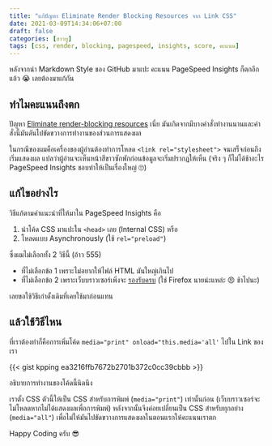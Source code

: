 ```yaml
---
title: "แก้ปัญหา Eliminate Render Blocking Resources จาก Link CSS"
date: 2021-03-09T14:34:06+07:00
draft: false
categories: [ฮาวทู]
tags: [css, render, blocking, pagespeed, insights, score, คะแนน]
---
```


หลังจากนำ Markdown Style ของ GitHub มาแปะ คะแนน PageSpeed Insights ก็ตกอีกแล้ว 😭 เลยต้องมาแก้กัน <!--more-->

## ทำไมคะแนนถึงตก

ปัญหา [Eliminate render-blocking resources](https://web.dev/render-blocking-resources/) เนี่ย มันเกิดจากมีบางคำสั่งทำงานนานและคำสั่งนี้มันดันไปขัดขวางการทำงานของส่วนการแสดงผล

ในกรณีของผมคือเครื่องของผู้อ่านต้องทำการโหลด `<link rel="stylesheet">` จนเสร็จก่อนถึงเริ่มแสดงผล แปลว่าผู้อ่านจะเห็นหน้าสีขาวซักพักก่อนข้อมูลจะเริ่มปรากฏให้เห็น (จริง ๆ ก็ไม่ได้ช้าอะไร PageSpeed Insights ชอบทำให้เป็นเรื่องใหญ่ 🙄)

## แก้ไขอย่างไร

วิธีแก้ตามคำแนะนำที่ให้มาใน PageSpeed Insights คือ

1. นำโค้ด CSS มาแปะใน `<head>` เลย (Internal CSS) หรือ
2. โหลดแบบ Asynchronously (ใช้ `rel="preload"`)

ซึ่งผมไม่เลือกทั้ง 2 วิธีนี้ (อ้าว 555) 

- ที่ไม่เลือกข้อ 1 เพราะไม่อยากให้ไฟล์ HTML มันใหญ่เกินไป
- ที่ไม่เลือกข้อ 2 เพราะเว็บบราวเซอร์เพิ่งจะ [รองรับครบ](https://caniuse.com/link-rel-preload) (ใช่ Firefox นายน่ะแหล่ะ 😠 ช้าไปนะ)

เลยขอใช้วิธีเก่าดั้งเดิมที่เคยใช้มาก่อนแทน

## แล้วใช้วิธีไหน

ที่เราต้องทำก็คือการเพิ่มโค้ด `media="print" onload="this.media='all'` ไปใน Link ของเรา

{{< gist kpping ea3216ffb7672b2701b372c0cc39cbbb >}}

อธิบายการทำงานของโค้ดนี้นิดนึง

เราตั้ง CSS ตัวนี้ให้เป็น CSS สำหรับการพิมพ์ (`media="print"`) เท่านั้นก่อน (เว็บบราวเซอร์จะไม่โหลดหากไม่ได้แสดงผลเพื่อการพิมพ์) หลังจากนั้นจึงค่อยเปลี่ยนเป็น CSS สำหรับทุกอย่าง (`media="all"`) เพื่อไม่ให้มันไปขัดขวางการแสดงผลในตอนแรกให้คะแนนเราตก

Happy Coding ครับ 😎
